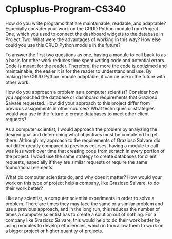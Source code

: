 # Cplusplus-Program-CS340

How do you write programs that are maintainable, readable, and adaptable? Especially consider your work on the CRUD Python module from Project One, which you used to connect the dashboard widgets to the database in Project Two. What were the advantages of working in this way? How else could you use this CRUD Python module in the future?

To answer the first two questions as one, having a module to call back to as a basis for other work reduces time spent writing code and potential errors. Code is meant for the reader. Therefore, the more the code is optizimed and maintainable, the easier it is for the reader to understand and use. By making the CRUD Python module adaptable, it can be use in the future with other work.

How do you approach a problem as a computer scientist? Consider how you approached the database or dashboard requirements that Grazioso Salvare requested. How did your approach to this project differ from previous assignments in other courses? What techniques or strategies would you use in the future to create databases to meet other client requests?

As a computer scientist, I would approach the problem by analyzing the desired goal and determining what objectives must be completed to get there. Although my approach to the requirements of Grazioso Salvare did not differ greatly compared to previous courses, having a module to call was less work over time that creating code from scratch in every portion of the project. I woud use the same strategy to create databases for client requests, especially if they are similar requests or require the same foundational elements.

What do computer scientists do, and why does it matter? How would your work on this type of project help a company, like Grazioso Salvare, to do their work better?

Like any scientist, a computer scientist experiments in order to solve a problem. There are times they may face the same or a similar problem and use a previous approach, and in the long run, this reduces the number of times a computer scientist has to create a solution out of nothing. For a company like Grazioso Salvare, this would help to do their work better by using modules to develop efficiencies, which in turn allow them to work on a bigger project or higher quantity of projects.
